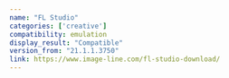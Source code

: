 ```yaml
---
name: "FL Studio"
categories: ['creative']
compatibility: emulation
display_result: "Compatible"
version_from: "21.1.1.3750"
link: https://www.image-line.com/fl-studio-download/
---
```


